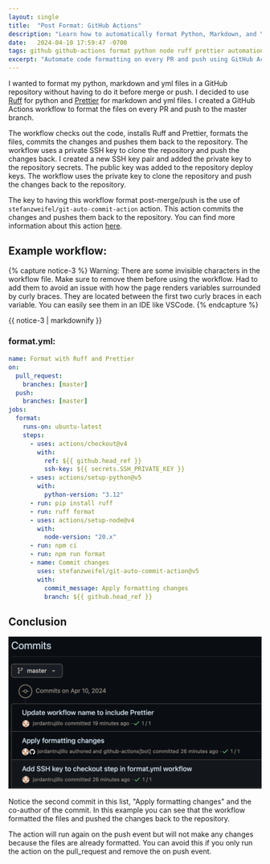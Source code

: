 ```yaml
---
layout: single
title:  "Post Format: GitHub Actions"
description: "Learn how to automatically format Python, Markdown, and YAML files using GitHub Actions with Ruff and Prettier. Complete workflow example with SSH deployment keys."
date:   2024-04-10 17:59:47 -0700
tags: github github-actions format python node ruff prettier automation
excerpt: "Automate code formatting on every PR and push using GitHub Actions, Ruff for Python, and Prettier for Markdown/YAML files."
---
```


I wanted to format my python, markdown and yml files in a GitHub repository without having to do it before merge or push. I decided to use [Ruff](https://docs.astral.sh/ruff/formatter/) for python and [Prettier](https://prettier.io/) for markdown and yml files. I created a GitHub Actions workflow to format the files on every PR and push to the master branch.

The workflow checks out the code, installs Ruff and Prettier, formats the files, commits the changes and pushes them back to the repository. The workflow uses a private SSH key to clone the repository and push the changes back. I created a new SSH key pair and added the private key to the repository secrets. The public key was added to the repository deploy keys. The workflow uses the private key to clone the repository and push the changes back to the repository.

The key to having this workflow format post-merge/push is the use of `stefanzweifel/git-auto-commit-action` action. This action commits the changes and pushes them back to the repository. You can find more information about this action [here](https://github.com/stefanzweifel/git-auto-commit-action).

## Example workflow:

{% capture notice-3 %}
Warning: There are some invisible characters in the workflow file. Make sure to remove them before using the workflow. Had to add them to avoid an issue with how the page renders variables surrounded by curly braces. They are located between the first two curly braces in each variable. You can easily see them in an IDE like VSCode.
{% endcapture %}

<div class="notice">{{ notice-3 | markdownify }}</div>

### format.yml:

```yml
name: Format with Ruff and Prettier
on:
  pull_request:
    branches: [master]
  push:
    branches: [master]
jobs:
  format:
    runs-on: ubuntu-latest
    steps:
      - uses: actions/checkout@v4
        with:
          ref: ${‎{ github.head_ref }}
          ssh-key: ${‎{ secrets.SSH_PRIVATE_KEY }}
      - uses: actions/setup-python@v5
        with:
          python-version: "3.12"
      - run: pip install ruff
      - run: ruff format
      - uses: actions/setup-node@v4
        with:
          node-version: "20.x"
      - run: npm ci
      - run: npm run format
      - name: Commit changes
        uses: stefanzweifel/git-auto-commit-action@v5
        with:
          commit_message: Apply formatting changes
          branch: ${‎{ github.head_ref }}
```

## Conclusion

![alt text](../assets/images/format-commits.png)

Notice the second commit in this list, "Apply formatting changes" and the co-author of the commit. In this example you can see that the workflow formatted the files and pushed the changes back to the repository. 

The action will run again on the push event but will not make any changes because the files are already formatted. You can avoid this if you only run the action on the pull_request and remove the on push event. 
